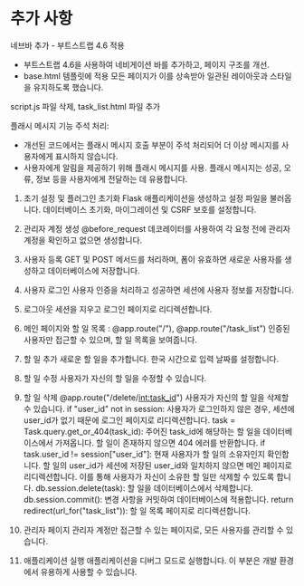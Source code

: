 # 추가 사항

네브바 추가 - 부트스트랩 4.6 적용

- 부트스트랩 4.6을 사용하여 네비게이션 바를 추가하고, 페이지 구조를 개선.
- base.html 템플릿에 적용 모든 페이지가 이를 상속받아 일관된 레이아웃과 스타일을 유지하도록 했습니다.

script.js 파일 삭제, task_list.html 파일 추가

플래시 메시지 기능 주석 처리:

- 개선된 코드에서는 플래시 메시지 호출 부분이 주석 처리되어 더 이상 메시지를 사용자에게 표시하지 않습니다.
- 사용자에게 알림을 제공하기 위해 플래시 메시지를 사용. 플래시 메시지는 성공, 오류, 정보 등을 사용자에게 전달하는 데 유용합니다.

1. 초기 설정 및 플러그인 초기화
   Flask 애플리케이션을 생성하고 설정 파일을 불러옵니다.
   데이터베이스 초기화, 마이그레이션 및 CSRF 보호를 설정합니다.

2. 관리자 계정 생성
   @before_request 데코레이터를 사용하여 각 요청 전에 관리자 계정을 확인하고 없으면 생성합니다.

3. 사용자 등록
   GET 및 POST 메서드를 처리하며, 폼이 유효하면 새로운 사용자를 생성하고 데이터베이스에 저장합니다.

4. 사용자 로그인
   사용자 인증을 처리하고 성공하면 세션에 사용자 정보를 저장합니다.

5. 로그아웃
   세션을 지우고 로그인 페이지로 리디렉션합니다.

6. 메인 페이지와 할 일 목록 : @app.route("/"), @app.route("/task_list")
   인증된 사용자만 접근할 수 있으며, 할 일 목록을 보여줍니다.

7. 할 일 추가
   새로운 할 일을 추가합니다. 한국 시간으로 입력 날짜를 설정합니다.

8. 할 일 수정
   사용자가 자신의 할 일을 수정할 수 있습니다.

9. 할 일 삭제 @app.route("/delete/<int:task_id>")
   사용자가 자신의 할 일을 삭제할 수 있습니다.
   if "user_id" not in session: 사용자가 로그인하지 않은 경우, 세션에 user_id가 없기 때문에 로그인 페이지로 리디렉션합니다.
   task = Task.query.get_or_404(task_id): 주어진 task_id에 해당하는 할 일을 데이터베이스에서 가져옵니다. 할 일이 존재하지 않으면 404 에러를 반환합니다.
   if task.user_id != session["user_id"]: 현재 사용자가 할 일의 소유자인지 확인합니다. 할 일의 user_id가 세션에 저장된 user_id와 일치하지 않으면 메인 페이지로 리디렉션합니다. 이를 통해 사용자가 자신이 소유한 할 일만 삭제할 수 있도록 합니다.
   db.session.delete(task): 할 일을 데이터베이스에서 삭제합니다.
   db.session.commit(): 변경 사항을 커밋하여 데이터베이스에 적용합니다.
   return redirect(url_for("task_list")): 할 일 목록 페이지로 리디렉션합니다.

10. 관리자 페이지
    관리자 계정만 접근할 수 있는 페이지로, 모든 사용자를 관리할 수 있습니다.

11. 애플리케이션 실행
    애플리케이션을 디버그 모드로 실행합니다. 이 부분은 개발 환경에서 유용하게 사용할 수 있습니다.

